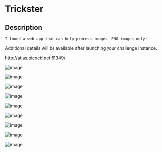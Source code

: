 # Trickster

## Description
```
I found a web app that can help process images: PNG images only!
```
Additional details will be available after launching your challenge instance.

http://atlas.picoctf.net:51349/

![image](https://github.com/user-attachments/assets/3e7022b7-1015-4385-b870-2599bc6deb69)

![image](https://github.com/user-attachments/assets/bba358fa-81c6-4583-8320-4033f8a75c07)

![image](https://github.com/user-attachments/assets/835d9b20-4fb9-4e8d-a172-a3eb2e7f1b0e)

![image](https://github.com/user-attachments/assets/34b55e16-4ea7-4071-9636-b31a8d10fe49)

![image](https://github.com/user-attachments/assets/7e96497a-df35-4e39-9a43-cb574fb561b5)

![image](https://github.com/user-attachments/assets/b3419196-f977-49bd-aa08-7d913ca5009c)

![image](https://github.com/user-attachments/assets/60732696-69d0-4e76-a0c2-c0d85d95beec)

![image](https://github.com/user-attachments/assets/57f87fac-3015-4af5-ab09-e2d229bcaafc)

![image](https://github.com/user-attachments/assets/c749b205-2fcc-4fda-aea5-6754470f5586)
